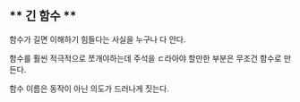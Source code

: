 ## ** 긴 함수 **

함수가 길면 이해하기 힘들다는 사실을 누구나 다 안다.

함수를 훨씬 적극적으로 쪼개야하는데
주석을 ㄷ라아야 할만한 부분은 무조건 함수로 만든다.

함수 이름은 동작이 아닌 의도가 드러나게 짓는다.
